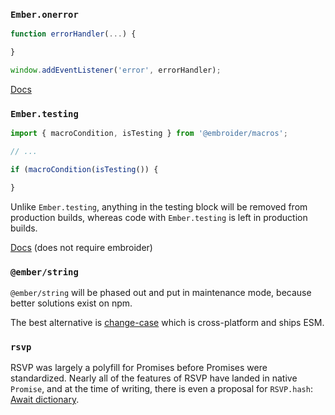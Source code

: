 ### `Ember.onerror`

```js
function errorHandler(...) {

}

window.addEventListener('error', errorHandler);
```
[Docs](https://developer.mozilla.org/en-US/docs/Web/API/Window/error_event)

### `Ember.testing` 

```js
import { macroCondition, isTesting } from '@embroider/macros';

// ...

if (macroCondition(isTesting()) {

}
```

Unlike `Ember.testing`, anything in the testing block will be removed from production builds, whereas code with `Ember.testing` is left in production builds.

[Docs](https://github.com/embroider-build/embroider/blob/main/packages/macros/README.md) (does not require embroider)

### `@ember/string`

`@ember/string` will be phased out and put in maintenance mode, because better solutions exist on npm.

The best alternative is [change-case](https://www.npmjs.com/package/change-case) which is cross-platform and ships ESM.

### `rsvp`

RSVP was largely a polyfill for Promises before Promises were standardized.
Nearly all of the features of RSVP have landed in native `Promise`, and at the time of writing, there is even a proposal for `RSVP.hash`: [Await dictionary](https://github.com/tc39/proposal-await-dictionary).
